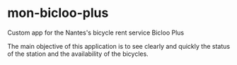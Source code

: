 # mon-bicloo-plus
Custom app for the Nantes's bicycle rent service Bicloo Plus

The main objective of this application is to see clearly and quickly the status of the station and the availability of the bicycles.
